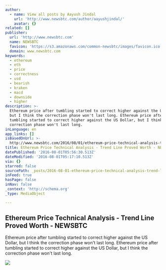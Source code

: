 ```yaml
---
author:
  - name: View all posts by Aayush Jindal
    url: 'http://www.newsbtc.com/author/aayushjindal/'
    avatar: {}
related: []
publisher:
  url: 'http://www.newsbtc.com'
  name: NEWSBTC
  favicon: 'https://s3.amazonaws.com/common-newsbtc/images/favicon.ico'
  domain: www.newsbtc.com
keywords:
  - ethereum
  - eth
  - price
  - correctness
  - usd
  - bearish
  - kraken
  - macd
  - downside
  - higher
description: >-
  Ethereum price after tumbling started to correct higher against the US Dollar,
  but I think the correction phase won't last long. Ethereum price after
  tumbling started to correct higher against the US Dollar, but I think the
  correction phase won't last long.
inLanguage: en
app_links: []
isBasedOnUrl: >-
  http://www.newsbtc.com/2016/08/01/ethereum-price-technical-analysis-trend-line-proved-worth-4/
title: Ethereum Price Technical Analysis - Trend Line Proved Worth - NEWSBTC
datePublished: '2016-08-01T05:56:30.513Z'
dateModified: '2016-08-01T05:17:10.513Z'
via: {}
starred: false
sourcePath: _posts/2016-08-01-ethereum-price-technical-analysis-trend-line-proved-worth.md
inFeed: true
hasPage: false
inNav: false
_context: 'http://schema.org'
_type: MediaObject

---
```

<article style=""><h1>Ethereum Price Technical Analysis - Trend Line Proved Worth - NEWSBTC</h1><p>Ethereum price after tumbling started to correct higher against the US Dollar, but I think the correction phase won't last long. Ethereum price after tumbling started to correct higher against the US Dollar, but I think the correction phase won't last long.</p><img src="http://s3.amazonaws.com/main-newsbtc-images/2016/08/01031946/Ethereum.png" /></article>